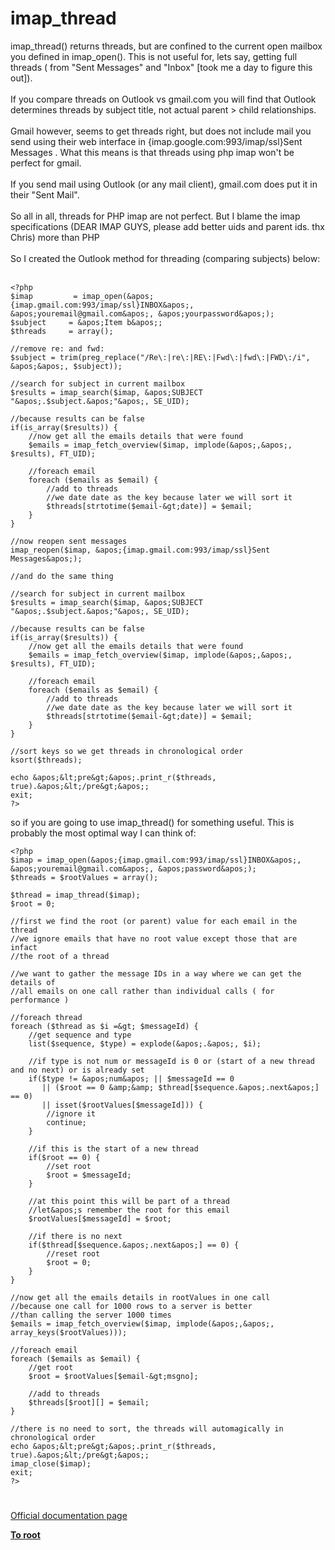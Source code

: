 # imap_thread



imap_thread() returns threads, but are confined to the current open mailbox you defined in imap_open(). This is not useful for, lets say, getting full threads ( from "Sent Messages" and "Inbox" [took me a day to figure this out]). <br><br>If you compare threads on Outlook vs gmail.com you will find that Outlook determines threads by subject title, not actual parent &gt; child relationships. <br><br>Gmail however, seems to get threads right, but does not include mail you send using their web interface in  {imap.google.com:993/imap/ssl}Sent Messages . What this means is that threads using php imap won&apos;t be perfect for gmail.<br><br>If you send mail using Outlook (or any mail client), gmail.com does put it in their "Sent Mail".<br><br>So all in all, threads for PHP imap are not perfect. But I blame the imap specifications (DEAR IMAP GUYS, please add better uids and parent ids. thx Chris) more than PHP<br><br>So I created the Outlook method for threading (comparing subjects) below:<br><br>

```
<?php 
$imap         = imap_open(&apos;{imap.gmail.com:993/imap/ssl}INBOX&apos;, &apos;youremail@gmail.com&apos;, &apos;yourpassword&apos;);
$subject     = &apos;Item b&apos;;
$threads     = array();

//remove re: and fwd:
$subject = trim(preg_replace("/Re\:|re\:|RE\:|Fwd\:|fwd\:|FWD\:/i", &apos;&apos;, $subject));

//search for subject in current mailbox
$results = imap_search($imap, &apos;SUBJECT "&apos;.$subject.&apos;"&apos;, SE_UID);

//because results can be false
if(is_array($results)) {
    //now get all the emails details that were found 
    $emails = imap_fetch_overview($imap, implode(&apos;,&apos;, $results), FT_UID);
    
    //foreach email 
    foreach ($emails as $email) {
        //add to threads
        //we date date as the key because later we will sort it
        $threads[strtotime($email-&gt;date)] = $email;
    }    
}

//now reopen sent messages
imap_reopen($imap, &apos;{imap.gmail.com:993/imap/ssl}Sent Messages&apos;);

//and do the same thing

//search for subject in current mailbox
$results = imap_search($imap, &apos;SUBJECT "&apos;.$subject.&apos;"&apos;, SE_UID);

//because results can be false
if(is_array($results)) {
    //now get all the emails details that were found 
    $emails = imap_fetch_overview($imap, implode(&apos;,&apos;, $results), FT_UID);
    
    //foreach email 
    foreach ($emails as $email) {
        //add to threads
        //we date date as the key because later we will sort it
        $threads[strtotime($email-&gt;date)] = $email;
    }    
}

//sort keys so we get threads in chronological order 
ksort($threads);

echo &apos;&lt;pre&gt;&apos;.print_r($threads, true).&apos;&lt;/pre&gt;&apos;;
exit;
?>
```


so if you are going to use imap_thread() for something useful. This is probably the most optimal way I can think of:



```
<?php 
$imap = imap_open(&apos;{imap.gmail.com:993/imap/ssl}INBOX&apos;, &apos;youremail@gmail.com&apos;, &apos;password&apos;);
$threads = $rootValues = array();

$thread = imap_thread($imap);
$root = 0;

//first we find the root (or parent) value for each email in the thread
//we ignore emails that have no root value except those that are infact
//the root of a thread

//we want to gather the message IDs in a way where we can get the details of
//all emails on one call rather than individual calls ( for performance )

//foreach thread
foreach ($thread as $i =&gt; $messageId) {
    //get sequence and type
    list($sequence, $type) = explode(&apos;.&apos;, $i);
    
    //if type is not num or messageId is 0 or (start of a new thread and no next) or is already set 
    if($type != &apos;num&apos; || $messageId == 0 
       || ($root == 0 &amp;&amp; $thread[$sequence.&apos;.next&apos;] == 0)
       || isset($rootValues[$messageId])) {
        //ignore it
        continue;
    }
    
    //if this is the start of a new thread
    if($root == 0) {
        //set root
        $root = $messageId;
    }
    
    //at this point this will be part of a thread
    //let&apos;s remember the root for this email
    $rootValues[$messageId] = $root;
    
    //if there is no next
    if($thread[$sequence.&apos;.next&apos;] == 0) {
        //reset root
        $root = 0;
    }
}

//now get all the emails details in rootValues in one call
//because one call for 1000 rows to a server is better 
//than calling the server 1000 times  
$emails = imap_fetch_overview($imap, implode(&apos;,&apos;, array_keys($rootValues)));

//foreach email 
foreach ($emails as $email) {
    //get root
    $root = $rootValues[$email-&gt;msgno];
    
    //add to threads
    $threads[$root][] = $email;
}    

//there is no need to sort, the threads will automagically in chronological order
echo &apos;&lt;pre&gt;&apos;.print_r($threads, true).&apos;&lt;/pre&gt;&apos;;
imap_close($imap);
exit;
?>
```
  

#

[Official documentation page](https://www.php.net/manual/en/function.imap-thread.php)

**[To root](/README.md)**
